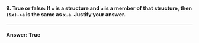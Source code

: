 #### 9. True or false: If `x` is a structure and `a` is a member of that structure, then `(&x)->a` is the same as `x.a`. Justify your answer.  

---

#### Answer: True
